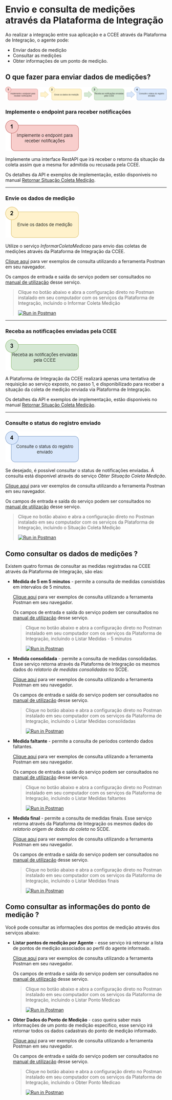 # Envio e consulta de medições através da Plataforma de Integração
Ao realizar a integração entre sua aplicação e a CCEE através da Plataforma de Integração, o agente pode:

- Enviar dados de medição
- Consultar as medições
- Obter informações de um ponto de medição. 

## O que fazer para enviar dados de medições?

![Guia Medições - visão geral](./img/passos-informar-coleta.png)
 
### Implemente o endpoint para receber notificações

![Guia Medições - passo 1](./img/passo1.png)

Implemente uma interface RestAPI que irá receber o retorno da situação da coleta assim que a mesma for admitida ou recusada pela CCEE.

Os detalhes da API e exemplos de implementação, estão disponiveis no manual [Retornar Situação Coleta Medição](https://www.ccee.org.br/documents/80415/919484/Manual%20do%20Usu%C3%A1rio%20-%20Retornar%20Situacao%20Coleta%20Medicao.pdf/e0f36c42-4e4f-1d51-f283-85344ee40e5c).
 
--- 
 
### Envie os dados de medição

![Guia Medições - passo 2](./img/passo2.png)

Utilize o serviço *InformarColetaMedicao* para envio das coletas de medições através da Plataforma de Integração da CCEE.

[Clique aqui](https://documenter.getpostman.com/view/12351215/UzJJucpF#4f88fa78-50e2-4b53-993d-949b33476e8c) para ver exemplos de consulta utilizando a ferramenta Postman em seu  navegador.
    
Os campos de entrada e saída do serviço podem ser consultados no [manual de utilização](https://www.ccee.org.br/documents/80415/919484/Manual%20do%20Usu%C3%A1rio%20-%20Informar%20Coleta%20Medicao.pdf/e1239897-7981-b1ad-ca68-671645fbebf1) desse serviço. 

> Clique no botão abaixo e abra a configuração direto no Postman instalado em seu computador com os serviços da Plataforma de Integração, incluindo o Informar Coleta Medição
>
> [![Run in Postman](https://run.pstmn.io/button.svg)](https://app.getpostman.com/run-collection/27dc730daa9ea47cfa3e)

---

### Receba as notificações enviadas pela CCEE

![Guia Medições - passo 3](./img/passo3.png)

A Plataforma de Integração da CCEE realizará apenas uma tentativa de requisição ao serviço exposto, no passo 1, e disponibilizado para receber a situação da coleta de medição enviada via Plataforma de Integração. 

Os detalhes da API e exemplos de implementação, estão disponiveis no manual [Retornar Situação Coleta Medição](https://www.ccee.org.br/documents/80415/919484/Manual%20do%20Usu%C3%A1rio%20-%20Retornar%20Situacao%20Coleta%20Medicao.pdf/e0f36c42-4e4f-1d51-f283-85344ee40e5c).

---

### Consulte o status do registro enviado

![Guia Medições - passo 4](./img/passo4.png)

Se desejado, é possível consultar o status de notificações enviadas. Á consulta está disponível através do serviço *Obter Situação Coleta Medição*.

[Clique aqui](https://documenter.getpostman.com/view/12351215/UzJJucpF#9c19abb5-6114-4ccf-9a50-0f834a6d17ea) para ver exemplos de consulta utilizando a ferramenta Postman em seu  navegador.

Os campos de entrada e saída do serviço podem ser consultados no [manual de utilização](https://www.ccee.org.br/documents/80415/919484/Manual%20do%20Usu%C3%A1rio%20-%20Obter%20Situacao%20Coleta%20Medicao.pdf/7736ea26-c9a6-a944-88f3-642a67c6cbd2) desse serviço. 

> Clique no botão abaixo e abra a configuração direto no Postman instalado em seu computador com os serviços da Plataforma de Integração, incluindo o Situação Coleta Medição
>
> [![Run in Postman](https://run.pstmn.io/button.svg)](https://app.getpostman.com/run-collection/27dc730daa9ea47cfa3e)

## Como consultar os dados de medições ? 
Existem quatro formas de consultar as medidas registradas na CCEE através da Plataforma de Integração, são elas: 

- **Medida de 5 em 5 minutos** - permite a consulta de medidas consistidas em intervalos de 5 minutos.
    
    [Clique aqui](https://documenter.getpostman.com/view/12351215/UzJJucpF#2b083490-da52-4e77-a1d0-64251ab71bc2) para ver exemplos de consulta utilizando a ferramenta Postman em seu  navegador.
    
    Os campos de entrada e saída do serviço podem ser consultados no [manual de utilização](https://www.ccee.org.br/documents/80415/919484/ListarMedidaCincoMinutosBSv2.pdf/ef5c3678-4fe7-7216-eb34-af41a453d28b) desse serviço. 
    
    > Clique no botão abaixo e abra a configuração direto no Postman instalado em seu computador com os serviços da Plataforma de Integração, incluindo o Listar Medidas - 5 minutos
    >
    > [![Run in Postman](https://run.pstmn.io/button.svg)](https://app.getpostman.com/run-collection/27dc730daa9ea47cfa3e)
    
- **Medida consolidada** - permite a consulta de medidas consolidadas. Esse serviço retorna através da Plataforma de Integração os mesmos dados do *relatorio de medidas consolidadas* no SCDE.

    [Clique aqui](https://documenter.getpostman.com/view/12351215/UzJJucpF#71673640-0991-4393-b998-9a4ca7451df2) para ver exemplos de consulta utilizando a ferramenta Postman em seu  navegador.
    
    Os campos de entrada e saída do serviço podem ser consultados no [manual de utilização](https://www.ccee.org.br/documents/80415/919484/ListarMedida.pdf/962fa85d-520c-adfa-09ae-b24ed6dfabbc) desse serviço. 
    
    > Clique no botão abaixo e abra a configuração direto no Postman instalado em seu computador com os serviços da Plataforma de Integração, incluindo o Listar Medidas consolidadas
    >
    > [![Run in Postman](https://run.pstmn.io/button.svg)](https://app.getpostman.com/run-collection/27dc730daa9ea47cfa3e)
        
- **Medida faltante** - permite a consulta de períodos contendo dados faltantes.

    [Clique aqui](https://documenter.getpostman.com/view/12351215/UzJJucpF#3681fa17-a90c-4973-81f3-55379dee015c) para ver exemplos de consulta utilizando a ferramenta Postman em seu  navegador.
    
    Os campos de entrada e saída do serviço podem ser consultados no [manual de utilização](https://www.ccee.org.br/documents/80415/919484/ListarMedida.pdf/962fa85d-520c-adfa-09ae-b24ed6dfabbc) desse serviço. 
    
    > Clique no botão abaixo e abra a configuração direto no Postman instalado em seu computador com os serviços da Plataforma de Integração, incluindo o Listar Medidas faltantes
    >
    > [![Run in Postman](https://run.pstmn.io/button.svg)](https://app.getpostman.com/run-collection/27dc730daa9ea47cfa3e)
        
- **Medida final** - permite a consulta de medidas finais. Esse serviço retorna através da Plataforma de Integração os mesmos dados do *relatorio origem de dados da coleta* no SCDE.

    [Clique aqui](https://documenter.getpostman.com/view/12351215/UzJJucpF#7e10d923-1451-47d5-b548-c7fd8336b8df) para ver exemplos de consulta utilizando a ferramenta Postman em seu  navegador.
    
    Os campos de entrada e saída do serviço podem ser consultados no [manual de utilização](https://www.ccee.org.br/documents/80415/919484/ListarMedida.pdf/962fa85d-520c-adfa-09ae-b24ed6dfabbc) desse serviço. 
    
    > Clique no botão abaixo e abra a configuração direto no Postman instalado em seu computador com os serviços da Plataforma de Integração, incluindo o Listar Medidas finais
    >
    > [![Run in Postman](https://run.pstmn.io/button.svg)](https://app.getpostman.com/run-collection/27dc730daa9ea47cfa3e)
        
## Como consultar as informações do ponto de medição ? 
Você pode consultar as informações dos pontos de medição através dos serviços abaixo:

- **Listar pontos de medição por Agente** - esse serviço irá retornar a lista de pontos de medição associados ao perfil do agente informado.

    [Clique aqui](https://documenter.getpostman.com/view/12351215/UzJJucpF#750252ba-97c2-4d2c-9e91-10e934fd7950) para ver exemplos de consulta utilizando a ferramenta Postman em seu  navegador.
    
    Os campos de entrada e saída do serviço podem ser consultados no [manual de utilização](https://www.ccee.org.br/documents/80415/919484/ListarPontoMedicaoBSv2.pdf/eeeababc-8d3b-4a20-b484-4927d7e32450) desse serviço. 
    
    > Clique no botão abaixo e abra a configuração direto no Postman instalado em seu computador com os serviços da Plataforma de Integração, incluindo o Listar Ponto Medicao
    >
    > [![Run in Postman](https://run.pstmn.io/button.svg)](https://app.getpostman.com/run-collection/27dc730daa9ea47cfa3e)
    
- **Obter Dados do Ponto de Medição** - caso queira saber mais informações de um ponto de medição especifico, esse serviço irá retornar todos os dados cadastrais do ponto de medição informado.

    [Clique aqui](https://documenter.getpostman.com/view/12351215/UzJJucpF#d711f15f-a4d3-44ca-9463-58b55d2a2f41) para ver exemplos de consulta utilizando a ferramenta Postman em seu  navegador.
    
	Os campos de entrada e saída do serviço podem ser consultados no [manual de utilização](https://www.ccee.org.br/documents/80415/919484/ObterPontoMedicaoBSv2.pdf/54818657-9bf7-b15f-c98d-ebca9fb2f9dd) desse serviço.
	
	> Clique no botão abaixo e abra a configuração direto no Postman instalado em seu computador com os serviços da Plataforma de Integração, incluindo o Obter Ponto Medicao
    >
    > [![Run in Postman](https://run.pstmn.io/button.svg)](https://app.getpostman.com/run-collection/27dc730daa9ea47cfa3e)
